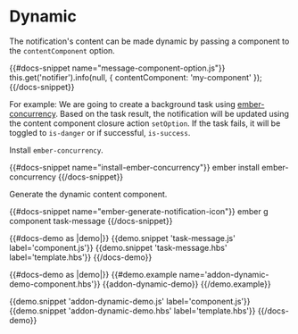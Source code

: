 # Dynamic

The notification's content can be made dynamic by passing a component 
to the `contentComponent` option.

{{#docs-snippet name="message-component-option.js"}}
  this.get('notifier').info(null, { contentComponent: 'my-component' });
{{/docs-snippet}}

For example: We are going to create a background task 
using [ember-concurrency](http://ember-concurrency.com/). Based on the 
task result, the notification will be updated using the content 
component closure action `setOption`. If the task fails, it will be 
toggled to `is-danger` or if successful, `is-success`.

Install `ember-concurrency`.

{{#docs-snippet name="install-ember-concurrency"}}
  ember install ember-concurrency
{{/docs-snippet}}

Generate the dynamic content component.

{{#docs-snippet name="ember-generate-notification-icon"}}
  ember g component task-message
{{/docs-snippet}}

{{#docs-demo as |demo|}}
  {{demo.snippet 'task-message.js' label='component.js'}}
  {{demo.snippet 'task-message.hbs' label='template.hbs'}}
{{/docs-demo}}

{{#docs-demo as |demo|}}
  {{#demo.example name='addon-dynamic-demo-component.hbs'}}
    {{addon-dynamic-demo}}
  {{/demo.example}}
  
  {{demo.snippet 'addon-dynamic-demo.js' label='component.js'}}
  {{demo.snippet 'addon-dynamic-demo.hbs' label='template.hbs'}}
{{/docs-demo}}
